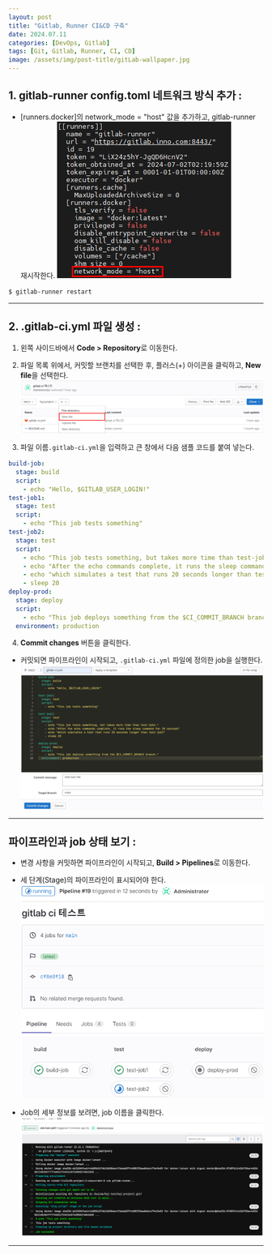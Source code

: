 ```yaml
---
layout: post
title: "Gitlab, Runner CI&CD 구축"
date: 2024.07.11
categories: [DevOps, Gitlab]
tags: [Git, Gitlab, Runner, CI, CD]
image: /assets/img/post-title/gitLab-wallpaper.jpg
---
```


## 1. gitlab-runner config.toml 네트워크 방식 추가 :
- [runners.docker]의 network_mode = "host" 값을 추가하고, gitlab-runner 재시작한다.
![gitlab-runner 네트워크 방식 추가](/assets/img/post/Gitlab/gitlab-runner%20네트워크%20방식%20추가.png)
```bash
$ gitlab-runner restart
```

* * *

## 2. .gitlab-ci.yml 파일 생성 :
1. 왼쪽 사이드바에서 **Code > Repository**로 이동한다.
2. 파일 목록 위에서, 커밋할 브랜치를 선택한 후, 플러스(+) 아이콘을 클릭하고, **New file**을 선택한다.
![gitlab-ci yaml 파일 생성](/assets/img/post/Gitlab/gitlab-ci%20yaml%20파일%20생성.png)

3. 파일 이름`.gitlab-ci.yml`을 입력하고 큰 창에서 다음 샘플 코드를 붙여 넣는다.

```yml
build-job:
  stage: build
  script:
    - echo "Hello, $GITLAB_USER_LOGIN!"
test-job1:
  stage: test
  script:
    - echo "This job tests something"
test-job2:
  stage: test
  script:
    - echo "This job tests something, but takes more time than test-job1."
    - echo "After the echo commands complete, it runs the sleep command for 20 seconds"
    - echo "which simulates a test that runs 20 seconds longer than test-job1"
    - sleep 20
deploy-prod:
  stage: deploy
  script:
    - echo "This job deploys something from the $CI_COMMIT_BRANCH branch."
  environment: production
```

4. **Commit changes** 버튼을 클릭한다.
- 커밋되면 파이프라인이 시작되고, `.gitlab-ci.yml` 파일에 정의한 job을 실행한다.
![gitlab-runner ci 정의](/assets/img/post/Gitlab/gitlab-runner%20ci%20정의.png)

* * *

## 파이프라인과 job 상태 보기 :
- 변경 사항을 커밋하면 파이프라인이 시작되고, **Build > Pipelines**로 이동한다.
- 세 단계(Stage)의 파이프라인이 표시되어야 한다.
![gitlab-runner 파이프라인 표시](/assets/img/post/Gitlab/gitlab-runner%20파이프라인%20표시.png)

- Job의 세부 정보를 보려면, job 이름을 클릭한다.
![gitlab-runner job 세부 정보](/assets/img/post/Gitlab/gitlab-runner%20job%20세부%20정보.png)

* * *